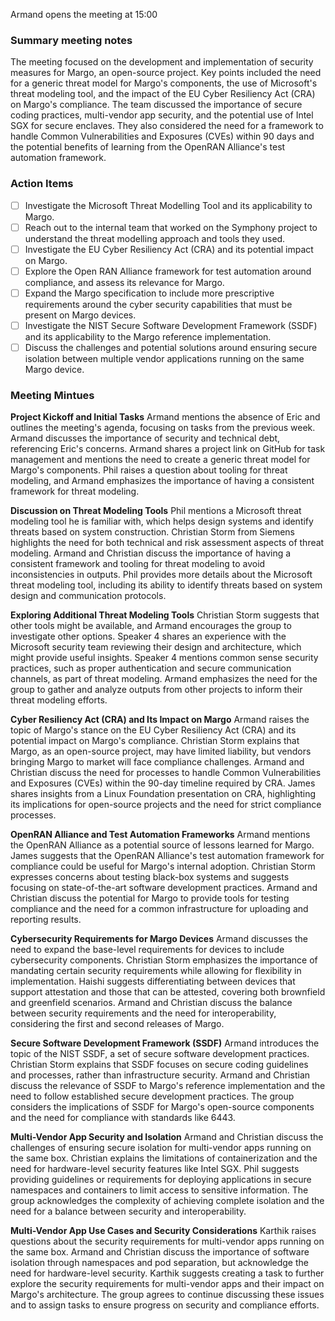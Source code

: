Armand opens the meeting at 15:00 

### Summary meeting notes

The meeting focused on the development and implementation of security measures for Margo, an open-source project. Key points included the need for a generic threat model for Margo's components, the use of Microsoft's threat modeling tool, and the impact of the EU Cyber Resiliency Act (CRA) on Margo's compliance. The team discussed the importance of secure coding practices, multi-vendor app security, and the potential use of Intel SGX for secure enclaves. They also considered the need for a framework to handle Common Vulnerabilities and Exposures (CVEs) within 90 days and the potential benefits of learning from the OpenRAN Alliance's test automation framework.

### Action Items
- [ ] Investigate the Microsoft Threat Modelling Tool and its applicability to Margo.
- [ ] Reach out to the internal team that worked on the Symphony project to understand the threat modelling approach and tools they used.
- [ ] Investigate the EU Cyber Resiliency Act (CRA) and its potential impact on Margo.
- [ ] Explore the Open RAN Alliance framework for test automation around compliance, and assess its relevance for Margo.
- [ ] Expand the Margo specification to include more prescriptive requirements around the cyber security capabilities that must be present on Margo devices.
- [ ] Investigate the NIST Secure Software Development Framework (SSDF) and its applicability to the Margo reference implementation.
- [ ] Discuss the challenges and potential solutions around ensuring secure isolation between multiple vendor applications running on the same Margo device.

### Meeting Mintues

**Project Kickoff and Initial Tasks**
Armand mentions the absence of Eric and outlines the meeting's agenda, focusing on tasks from the previous week.
Armand discusses the importance of security and technical debt, referencing Eric's concerns.
Armand shares a project link on GitHub for task management and mentions the need to create a generic threat model for Margo's components.
Phil raises a question about tooling for threat modeling, and Armand emphasizes the importance of having a consistent framework for threat modeling.

**Discussion on Threat Modeling Tools**
Phil mentions a Microsoft threat modeling tool he is familiar with, which helps design systems and identify threats based on system construction.
Christian Storm from Siemens highlights the need for both technical and risk assessment aspects of threat modeling.
Armand and Christian discuss the importance of having a consistent framework and tooling for threat modeling to avoid inconsistencies in outputs.
Phil provides more details about the Microsoft threat modeling tool, including its ability to identify threats based on system design and communication protocols.

**Exploring Additional Threat Modeling Tools**
Christian Storm suggests that other tools might be available, and Armand encourages the group to investigate other options.
Speaker 4 shares an experience with the Microsoft security team reviewing their design and architecture, which might provide useful insights.
Speaker 4 mentions common sense security practices, such as proper authentication and secure communication channels, as part of threat modeling.
Armand emphasizes the need for the group to gather and analyze outputs from other projects to inform their threat modeling efforts.

**Cyber Resiliency Act (CRA) and Its Impact on Margo**
Armand raises the topic of Margo's stance on the EU Cyber Resiliency Act (CRA) and its potential impact on Margo's compliance.
Christian Storm explains that Margo, as an open-source project, may have limited liability, but vendors bringing Margo to market will face compliance challenges.
Armand and Christian discuss the need for processes to handle Common Vulnerabilities and Exposures (CVEs) within the 90-day timeline required by CRA.
James shares insights from a Linux Foundation presentation on CRA, highlighting its implications for open-source projects and the need for strict compliance processes.

**OpenRAN Alliance and Test Automation Frameworks**
Armand mentions the OpenRAN Alliance as a potential source of lessons learned for Margo.
James suggests that the OpenRAN Alliance's test automation framework for compliance could be useful for Margo's internal adoption.
Christian Storm expresses concerns about testing black-box systems and suggests focusing on state-of-the-art software development practices.
Armand and Christian discuss the potential for Margo to provide tools for testing compliance and the need for a common infrastructure for uploading and reporting results.

**Cybersecurity Requirements for Margo Devices**
Armand discusses the need to expand the base-level requirements for devices to include cybersecurity components.
Christian Storm emphasizes the importance of mandating certain security requirements while allowing for flexibility in implementation.
Haishi suggests differentiating between devices that support attestation and those that can be attested, covering both brownfield and greenfield scenarios.
Armand and Christian discuss the balance between security requirements and the need for interoperability, considering the first and second releases of Margo.

**Secure Software Development Framework (SSDF)**
Armand introduces the topic of the NIST SSDF, a set of secure software development practices.
Christian Storm explains that SSDF focuses on secure coding guidelines and processes, rather than infrastructure security.
Armand and Christian discuss the relevance of SSDF to Margo's reference implementation and the need to follow established secure development practices.
The group considers the implications of SSDF for Margo's open-source components and the need for compliance with standards like 6443.

**Multi-Vendor App Security and Isolation**
Armand and Christian discuss the challenges of ensuring secure isolation for multi-vendor apps running on the same box.
Christian explains the limitations of containerization and the need for hardware-level security features like Intel SGX.
Phil suggests providing guidelines or requirements for deploying applications in secure namespaces and containers to limit access to sensitive information.
The group acknowledges the complexity of achieving complete isolation and the need for a balance between security and interoperability.

**Multi-Vendor App Use Cases and Security Considerations**
Karthik raises questions about the security requirements for multi-vendor apps running on the same box.
Armand and Christian discuss the importance of software isolation through namespaces and pod separation, but acknowledge the need for hardware-level security.
Karthik suggests creating a task to further explore the security requirements for multi-vendor apps and their impact on Margo's architecture.
The group agrees to continue discussing these issues and to assign tasks to ensure progress on security and compliance efforts.
